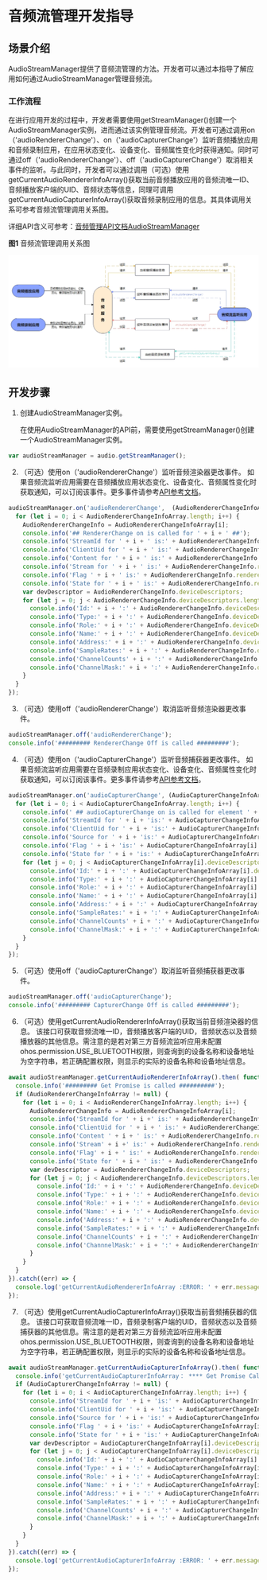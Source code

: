 # 音频流管理开发指导

## 场景介绍

AudioStreamManager提供了音频流管理的方法。开发者可以通过本指导了解应用如何通过AudioStreamManager管理音频流。

### 工作流程

在进行应用开发的过程中，开发者需要使用getStreamManager()创建一个AudioStreamManager实例，进而通过该实例管理音频流。开发者可通过调用on（'audioRendererChange'）、on（'audioCapturerChange'）监听音频播放应用和音频录制应用，在应用状态变化、设备变化、音频属性变化时获得通知。同时可通过off（'audioRendererChange'）、off（'audioCapturerChange'）取消相关事件的监听。与此同时，开发者可以通过调用（可选）使用getCurrentAudioRendererInfoArray()获取当前音频播放应用的音频流唯一ID、音频播放客户端的UID、音频状态等信息，同理可调用getCurrentAudioCapturerInfoArray()获取音频录制应用的信息。其具体调用关系可参考音频流管理调用关系图。

详细API含义可参考：[音频管理API文档AudioStreamManager](../reference/apis/js-apis-audio.md#audiostreammanager9)

**图1** 音频流管理调用关系图

![](figures/zh-ch_image_audio_stream_manager.png)

## 开发步骤

1. 创建AudioStreamManager实例。

   在使用AudioStreamManager的API前，需要使用getStreamManager()创建一个AudioStreamManager实例。

```js
var audioStreamManager = audio.getStreamManager();
```

2. （可选）使用on（'audioRendererChange'）监听音频渲染器更改事件。
如果音频流监听应用需要在音频播放应用状态变化、设备变化、音频属性变化时获取通知，可以订阅该事件。更多事件请参考[API参考文档](../reference/apis/js-apis-audio.md)。

```js
audioStreamManager.on('audioRendererChange',  (AudioRendererChangeInfoArray) => {
  for (let i = 0; i < AudioRendererChangeInfoArray.length; i++) {
    AudioRendererChangeInfo = AudioRendererChangeInfoArray[i];
    console.info('## RendererChange on is called for ' + i + ' ##');
    console.info('StreamId for ' + i + ' is:' + AudioRendererChangeInfo.streamId);
    console.info('ClientUid for ' + i + ' is:' + AudioRendererChangeInfo.clientUid);
    console.info('Content for ' + i + ' is:' + AudioRendererChangeInfo.rendererInfo.content);
    console.info('Stream for ' + i + ' is:' + AudioRendererChangeInfo.rendererInfo.usage);
    console.info('Flag ' + i + ' is:' + AudioRendererChangeInfo.rendererInfo.rendererFlags);
    console.info('State for ' + i + ' is:' + AudioRendererChangeInfo.rendererState);  
    var devDescriptor = AudioRendererChangeInfo.deviceDescriptors;
    for (let j = 0; j < AudioRendererChangeInfo.deviceDescriptors.length; j++) {
      console.info('Id:' + i + ':' + AudioRendererChangeInfo.deviceDescriptors[j].id);
      console.info('Type:' + i + ':' + AudioRendererChangeInfo.deviceDescriptors[j].deviceType);
      console.info('Role:' + i + ':' + AudioRendererChangeInfo.deviceDescriptors[j].deviceRole);
      console.info('Name:' + i + ':' + AudioRendererChangeInfo.deviceDescriptors[j].name);
      console.info('Address:' + i + ':' + AudioRendererChangeInfo.deviceDescriptors[j].address);
      console.info('SampleRates:' + i + ':' + AudioRendererChangeInfo.deviceDescriptors[j].sampleRates[0]);
      console.info('ChannelCounts' + i + ':' + AudioRendererChangeInfo.deviceDescriptors[j].channelCounts[0]);
      console.info('ChannelMask:' + i + ':' + AudioRendererChangeInfo.deviceDescriptors[j].channelMasks);
    }
  }
});
```

3. （可选）使用off（'audioRendererChange'）取消监听音频渲染器更改事件。

```js
audioStreamManager.off('audioRendererChange');
console.info('######### RendererChange Off is called #########');
```   

4. （可选）使用on（'audioCapturerChange'）监听音频捕获器更改事件。
如果音频流监听应用需要在音频录制应用状态变化、设备变化、音频属性变化时获取通知，可以订阅该事件。更多事件请参考[API参考文档](../reference/apis/js-apis-audio.md)。

```js
audioStreamManager.on('audioCapturerChange', (AudioCapturerChangeInfoArray) =>  {
  for (let i = 0; i < AudioCapturerChangeInfoArray.length; i++) {
    console.info(' ## audioCapturerChange on is called for element ' + i + ' ##');
    console.info('StreamId for ' + i + 'is:' + AudioCapturerChangeInfoArray[i].streamId);
    console.info('ClientUid for ' + i + 'is:' + AudioCapturerChangeInfoArray[i].clientUid);
    console.info('Source for ' + i + 'is:' + AudioCapturerChangeInfoArray[i].capturerInfo.source);
    console.info('Flag ' + i + 'is:' + AudioCapturerChangeInfoArray[i].capturerInfo.capturerFlags);
    console.info('State for ' + i + 'is:' + AudioCapturerChangeInfoArray[i].capturerState);  
    for (let j = 0; j < AudioCapturerChangeInfoArray[i].deviceDescriptors.length; j++) {
      console.info('Id:' + i + ':' + AudioCapturerChangeInfoArray[i].deviceDescriptors[j].id);
      console.info('Type:' + i + ':' + AudioCapturerChangeInfoArray[i].deviceDescriptors[j].deviceType);
      console.info('Role:' + i + ':' + AudioCapturerChangeInfoArray[i].deviceDescriptors[j].deviceRole);
      console.info('Name:' + i + ':' + AudioCapturerChangeInfoArray[i].deviceDescriptors[j].name);
      console.info('Address:' + i + ':' + AudioCapturerChangeInfoArray[i].deviceDescriptors[j].address);
      console.info('SampleRates:' + i + ':' + AudioCapturerChangeInfoArray[i].deviceDescriptors[j].sampleRates[0]);
      console.info('ChannelCounts' + i + ':' + AudioCapturerChangeInfoArray[i].deviceDescriptors[j].channelCounts[0]);
      console.info('ChannelMask:' + i + ':' + AudioCapturerChangeInfoArray[i].deviceDescriptors[j].channelMasks);
    }
  }
});
```  

5. （可选）使用off（'audioCapturerChange'）取消监听音频捕获器更改事件。

```js
audioStreamManager.off('audioCapturerChange');
console.info('######### CapturerChange Off is called #########');
```  

6. （可选）使用getCurrentAudioRendererInfoArray()获取当前音频渲染器的信息。
该接口可获取音频流唯一ID，音频播放客户端的UID，音频状态以及音频播放器的其他信息。需注意的是若对第三方音频流监听应用未配置ohos.permission.USE_BLUETOOTH权限，则查询到的设备名称和设备地址为空字符串，若正确配置权限，则显示的实际的设备名称和设备地址信息。
   
```js
await audioStreamManager.getCurrentAudioRendererInfoArray().then( function (AudioRendererChangeInfoArray) {
  console.info('######### Get Promise is called ##########');
  if (AudioRendererChangeInfoArray != null) {
    for (let i = 0; i < AudioRendererChangeInfoArray.length; i++) {
      AudioRendererChangeInfo = AudioRendererChangeInfoArray[i];
      console.info('StreamId for ' + i +' is:' + AudioRendererChangeInfo.streamId);
      console.info('ClientUid for ' + i + ' is:' + AudioRendererChangeInfo.clientUid);
      console.info('Content ' + i + ' is:' + AudioRendererChangeInfo.rendererInfo.content);
      console.info('Stream' + i +' is:' + AudioRendererChangeInfo.rendererInfo.usage);
      console.info('Flag' + i + ' is:' + AudioRendererChangeInfo.rendererInfo.rendererFlags); 
      console.info('State for ' + i + ' is:' + AudioRendererChangeInfo.rendererState);  
      var devDescriptor = AudioRendererChangeInfo.deviceDescriptors;
      for (let j = 0; j < AudioRendererChangeInfo.deviceDescriptors.length; j++) {
        console.info('Id:' + i + ':' + AudioRendererChangeInfo.deviceDescriptors[j].id);
        console.info('Type:' + i + ':' + AudioRendererChangeInfo.deviceDescriptors[j].deviceType);
        console.info('Role:' + i + ':' + AudioRendererChangeInfo.deviceDescriptors[j].deviceRole);
        console.info('Name:' + i + ':' + AudioRendererChangeInfo.deviceDescriptors[j].name);
        console.info('Address:' + i + ':' + AudioRendererChangeInfo.deviceDescriptors[j].address);
        console.info('SampleRates:' + i + ':' + AudioRendererChangeInfo.deviceDescriptors[j].sampleRates[0]);
        console.info('ChannelCounts' + i + ':' + AudioRendererChangeInfo.deviceDescriptors[j].channelCounts[0]);
        console.info('ChannnelMask:' + i + ':' + AudioRendererChangeInfo.deviceDescriptors[j].channelMasks);
      }
    }
  }
}).catch((err) => {
  console.log('getCurrentAudioRendererInfoArray :ERROR: ' + err.message);
});
``` 

7. （可选）使用getCurrentAudioCapturerInfoArray()获取当前音频捕获器的信息。
该接口可获取音频流唯一ID，音频录制客户端的UID，音频状态以及音频捕获器的其他信息。需注意的是若对第三方音频流监听应用未配置ohos.permission.USE_BLUETOOTH权限，则查询到的设备名称和设备地址为空字符串，若正确配置权限，则显示的实际的设备名称和设备地址信息。
   
```js
await audioStreamManager.getCurrentAudioCapturerInfoArray().then( function (AudioCapturerChangeInfoArray) {
  console.info('getCurrentAudioCapturerInfoArray： **** Get Promise Called ****');
  if (AudioCapturerChangeInfoArray != null) {
    for (let i = 0; i < AudioCapturerChangeInfoArray.length; i++) {
      console.info('StreamId for ' + i + 'is:' + AudioCapturerChangeInfoArray[i].streamId);
      console.info('ClientUid for ' + i + 'is:' + AudioCapturerChangeInfoArray[i].clientUid);
      console.info('Source for ' + i + 'is:' + AudioCapturerChangeInfoArray[i].capturerInfo.source);
      console.info('Flag ' + i + 'is:' + AudioCapturerChangeInfoArray[i].capturerInfo.capturerFlags);
      console.info('State for ' + i + 'is:' + AudioCapturerChangeInfoArray[i].capturerState);  
      var devDescriptor = AudioCapturerChangeInfoArray[i].deviceDescriptors;
      for (let j = 0; j < AudioCapturerChangeInfoArray[i].deviceDescriptors.length; j++) {
        console.info('Id:' + i + ':' + AudioCapturerChangeInfoArray[i].deviceDescriptors[j].id);
        console.info('Type:' + i + ':' + AudioCapturerChangeInfoArray[i].deviceDescriptors[j].deviceType);
        console.info('Role:' + i + ':' + AudioCapturerChangeInfoArray[i].deviceDescriptors[j].deviceRole);
        console.info('Name:' + i + ':' + AudioCapturerChangeInfoArray[i].deviceDescriptors[j].name)
        console.info('Address:' + i + ':' + AudioCapturerChangeInfoArray[i].deviceDescriptors[j].address);
        console.info('SampleRates:' + i + ':' + AudioCapturerChangeInfoArray[i].deviceDescriptors[j].sampleRates[0]);
        console.info('ChannelCounts' + i + ':' + AudioCapturerChangeInfoArray[i].deviceDescriptors[j].channelCounts[0]);
        console.info('ChannelMask:' + i + ':' + AudioCapturerChangeInfoArray[i].deviceDescriptors[j].channelMasks);
      }
    }
  }
}).catch((err) => {
  console.log('getCurrentAudioCapturerInfoArray :ERROR: ' + err.message);
});
```      